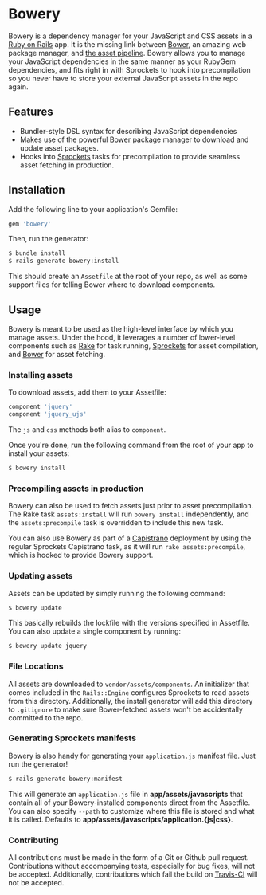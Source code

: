 # Bowery

Bowery is a dependency manager for your JavaScript and CSS assets in a
[Ruby on Rails][rails] app. It is the missing link between
[Bower][bower], an amazing web package manager, and [the asset
pipeline][sprockets]. Bowery allows you to manage your JavaScript
dependencies in the same manner as your RubyGem dependencies, and fits
right in with Sprockets to hook into precompilation so you never have to
store your external JavaScript assets in the repo again.

## Features

- Bundler-style DSL syntax for describing JavaScript dependencies
- Makes use of the powerful [Bower][bower] package manager to download
  and update asset packages.
- Hooks into [Sprockets][sprockets] tasks for precompilation to
  provide seamless asset fetching in production.

## Installation

Add the following line to your application's Gemfile:

```ruby
gem 'bowery'
```

Then, run the generator:

```bash
$ bundle install
$ rails generate bowery:install
```

This should create an `Assetfile` at the root of your repo, as well as
some support files for telling Bower where to download components.

## Usage

Bowery is meant to be used as the high-level interface by which you
manage assets. Under the hood, it leverages a number of lower-level
components such as [Rake][rake] for task running, [Sprockets][sprockets]
for asset compilation, and [Bower][bower] for asset fetching.

### Installing assets

To download assets, add them to your Assetfile:

```ruby
component 'jquery'
component 'jquery_ujs'
```

The `js` and `css` methods both alias to `component`.

Once you're done, run the following command from the root of your app to
install your assets:

```bash
$ bowery install
```

### Precompiling assets in production

Bowery can also be used to fetch assets just prior to asset
precompilation. The Rake task `assets:install` will run `bowery
install` independently, and the `assets:precompile` task is overridden
to include this new task.

You can also use Bowery as part of a [Capistrano][cap] deployment by using the
regular Sprockets Capistrano task, as it will run `rake
assets:precompile`, which is hooked to provide Bowery support.

### Updating assets

Assets can be updated by simply running the following command:

```bash
$ bowery update
```

This basically rebuilds the lockfile with the versions specified in
Assetfile. You can also update a single component by running:

```bash
$ bowery update jquery
```

### File Locations

All assets are downloaded to `vendor/assets/components`. An initializer
that comes included in the `Rails::Engine` configures Sprockets to read
assets from this directory. Additionally, the install generator will add
this directory to `.gitignore` to make sure Bower-fetched assets won't
be accidentally committed to the repo.

### Generating Sprockets manifests

Bowery is also handy for generating your `application.js` manifest file.
Just run the generator!

```bash
$ rails generate bowery:manifest
```

This will generate an `application.js` file in
**app/assets/javascripts** that contain all of your Bowery-installed
components direct from the Assetfile. You can also specify `--path` to
customize where this file is stored and what it is called. Defaults to
**app/assets/javascripts/application.{js|css}**.

### Contributing

All contributions must be made in the form of a Git or Github pull
request. Contributions without accompanying tests, especially for bug
fixes, will not be accepted. Additionally, contributions which fail the
build on [Travis-CI][travis] will not be accepted.

[bower]: http://twitter.github.io/bower
[rails]: http://rubyonrails.org
[sprockets]: http://github.com/sstephenson/sprockets
[rake]: http://rake.rubyforge.org
[rspec]: http://rspec.com
[travis]: http://travis-ci.org
[cap]: http://capify.org
